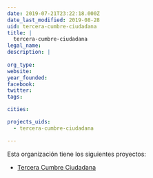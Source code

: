 ```yaml
---
date: 2019-07-21T23:22:18.000Z
date_last_modified: 2019-08-28
uid: tercera-cumbre-ciudadana
title: |
  tercera-cumbre-ciudadana
legal_name: 
description: |
  
org_type: 
website: 
year_founded: 
facebook: 
twitter: 
tags:

cities: 

projects_uids:
  - tercera-cumbre-ciudadana

---
```


Esta organización tiene los siguientes proyectos:

- [Tercera Cumbre Ciudadana](/proyectos/tercera-cumbre-ciudadana)

